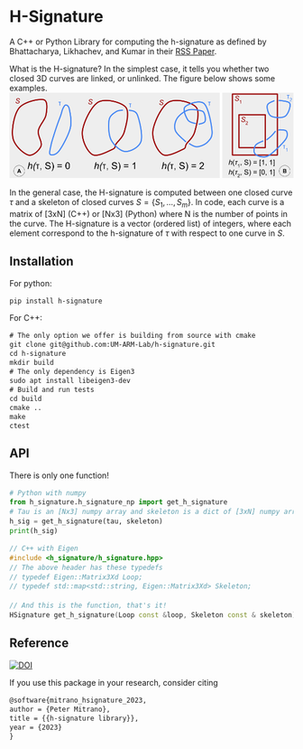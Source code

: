 # H-Signature

A C++ or Python Library for computing the h-signature as defined by Bhattacharya, Likhachev, and Kumar in their [RSS Paper](https://www.roboticsproceedings.org/rss07/p02.pdf).

What is the H-signature? In the simplest case, it tells you whether two closed 3D curves are linked, or unlinked. The figure below shows some examples.
![Four visual examples of the H-signature](docs/simple_h.png)

In the general case, the H-signature is computed between one closed curve $\tau$ and a skeleton of closed curves $S=\{S_1,\dots,S_m\}$. In code, each curve is a matrix of [3xN] (C++) or [Nx3] (Python) where N is the number of points in the curve. The H-signature is a vector (ordered list) of integers, where each element correspond to the h-signature of $\tau$ with respect to one curve in $S$.

## Installation

For python:

```shell
pip install h-signature

```

For C++:

```shell
# The only option we offer is building from source with cmake 
git clone git@github.com:UM-ARM-Lab/h-signature.git
cd h-signature
mkdir build
# The only dependency is Eigen3
sudo apt install libeigen3-dev
# Build and run tests
cd build
cmake ..
make
ctest
```

## API

There is only one function!

```python
# Python with numpy
from h_signature.h_signature_np import get_h_signature
# Tau is an [Nx3] numpy array and skeleton is a dict of [3xN] numpy arrays
h_sig = get_h_signature(tau, skeleton)
print(h_sig)
```

```c++
// C++ with Eigen
#include <h_signature/h_signature.hpp>
// The above header has these typedefs
// typedef Eigen::Matrix3Xd Loop;
// typedef std::map<std::string, Eigen::Matrix3Xd> Skeleton;

// And this is the function, that's it! 
HSignature get_h_signature(Loop const &loop, Skeleton const & skeleton);
```

## Reference
[![DOI](https://zenodo.org/badge/DOI/10.5281/zenodo.8374620.svg)](https://doi.org/10.5281/zenodo.8374620)

If you use this package in your research, consider citing
```
@software{mitrano_hsignature_2023,
author = {Peter Mitrano},
title = {{h-signature library}},
year = {2023}
}
```
